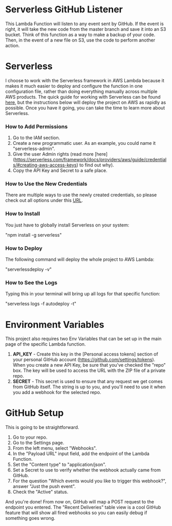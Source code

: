 # Serverless GitHub Listener

This Lambda Function will listen to any event sent by GitHub. If the event is right, it will take the new code from the master branch and save it into an S3 bucket. Think of this function as a way to make a backup of your code. Then, in the event of a new file on S3, use the code to perform another action.

# Serverless

I choose to work with the Serverless framework in AWS Lambda because it makes it much easier to deploy and configure the function in one configuration file, rather than doing everything manually across multiple AWS products. The quick guide for working with Serverless can be found [here](https://serverless.com/framework/docs/providers/aws/guide/quick-start/), but the instructions below will deploy the project on AWS as rapidly as possible. Once you have it going, you can take the time to learn more about Serverless.

### How to Add Permissions

1. Go to the IAM section.
2. Create a new programmatic user. As an example, you could name it "serverless-admin".
3. Give the user Admin rights (read more [here] (https://serverless.com/framework/docs/providers/aws/guide/credentials/#creating-aws-access-keys) to find out why).
4. Copy the API Key and Secret to a safe place.

### How to Use the New Credentials

There are multiple ways to use the newly created credentials, so please check out all options under this [URL](https://serverless.com/framework/docs/providers/aws/guide/credentials/#using-aws-access-keys).

### How to Install 

You just have to globally install Serverless on your system:

"npm install -g serverless"

### How to Deploy

The following command will deploy the whole project to AWS Lambda:

"serverlessdeploy -v"

### How to See the Logs

Typing this in your terminal will bring up all logs for that specific function:

"serverless logs -f autodeploy -t"

# Environment Variables

This project also requires two Env Variables that can be set up in the main page of the specific Lambda function. 

1. **API_KEY** - Create this key in the [Personal access tokens] section of your personal GitHub account (https://github.com/settings/tokens). When you create a new API Key, be sure that you've checked the "repo" box. The key will be used to access the URL with the ZIP file of a private repo.
2. **SECRET** - This secret is used to ensure that any request we get comes from GitHub itself. The string is up to you, and you'll need to use it when you add a webhook for the selected repo.

# GitHub Setup

This is going to be straightforward.

1. Go to your repo.
2. Go to the Settings page.
3. From the left menu, select "Webhooks".
4. In the "Payload URL" input field, add the endpoint of the Lambda Function.
5. Set the "Content type" to "application/json".
6. Set a Secret to use to verify whether the webhook actually came from GitHub.
7. For the question "Which events would you like to trigger this webhook?", answer "Just the push event".
8. Check the "Active" status.

And you're done! From now on, GitHub will map a POST request to the endpoint you entered. The "Recent Deliveries" table view is a cool GitHub feature that will show all fired webhooks so you can easily debug if something goes wrong.
